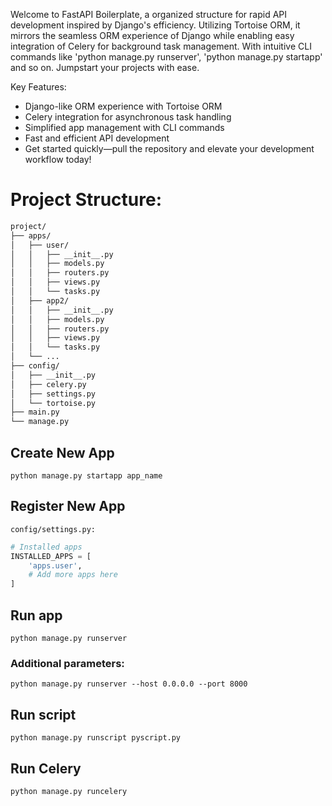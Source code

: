 Welcome to FastAPI Boilerplate, a organized structure for rapid API development inspired by Django's efficiency. 
Utilizing Tortoise ORM, it mirrors the seamless ORM experience of Django while enabling easy integration 
of Celery for background task management. With intuitive CLI commands like 'python manage.py runserver',
'python manage.py startapp' and so on. Jumpstart your projects with ease.

Key Features:

- Django-like ORM experience with Tortoise ORM
- Celery integration for asynchronous task handling
- Simplified app management with CLI commands
- Fast and efficient API development
- Get started quickly—pull the repository and elevate your development workflow today! 

# Project Structure:
```bash
project/
├── apps/
│   ├── user/
│   │   ├── __init__.py
│   │   ├── models.py
│   │   ├── routers.py
│   │   ├── views.py
│   │   └── tasks.py
│   ├── app2/
│   │   ├── __init__.py
│   │   ├── models.py
│   │   ├── routers.py
│   │   ├── views.py
│   │   └── tasks.py
│   └── ...
├── config/
│   ├── __init__.py
│   ├── celery.py
│   ├── settings.py
│   └── tortoise.py
├── main.py
└── manage.py
```

## Create New App
```python manage.py startapp app_name```

## Register New App
```config/settings.py:```
```python
# Installed apps
INSTALLED_APPS = [
    'apps.user',
    # Add more apps here
]
```


## Run app
```python manage.py runserver ```

### Additional parameters:
```python manage.py runserver --host 0.0.0.0 --port 8000```

## Run script
```python manage.py runscript pyscript.py```

## Run Celery
```python manage.py runcelery```